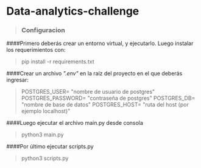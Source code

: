 # Data-analytics-challenge
> ### Configuracion

####Primero deberás crear un entorno virtual, y ejecutarlo. Luego instalar los requerimientos con:
> 	pip install -r requirements.txt

 ####Crear un archivo *".env"*  en la raíz del proyecto en el que deberás ingresar:
> 	POSTGRES_USER= "nombre de usuario de postgres"
	POSTGRES_PASSWORD= "contraseña de postgres"
	POSTGRES_DB= "nombre de base de datos"
	POSTGRES_HOST= "ruta del host (por ejemplo localhost)"

####Luego ejecutar el archivo main.py desde consola
> 	python3 main.py

####Por último ejecutar scripts.py
> 	python3 scripts.py
